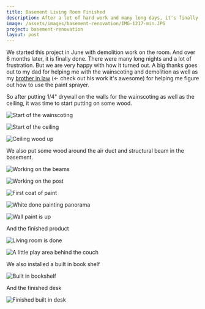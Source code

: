 ```yaml
---
title: Basement Living Room Finished
description: After a lot of hard work and many long days, it's finally done.
image: /assets/images/basement-renovation/IMG-1217-min.JPG
project: basement-renovation
layout: post
---
```


We started this project in June with demolition work on the room. And over 6 months later, it is finally done. There were many long nights and a lot of frustration. But we are very happy with how it turned out. A big thanks goes out to my dad for helping me with the wainscoting and demolition as well as my [brother in law](https://www.facebook.com/jrconstructionwy) (<- check out his work it's awesome) for helping me figure out how to use the paint sprayer.

So after putting 1/4" drywall on the walls for the wainscoting as well as the ceiling, it was time to start putting on some wood.

![Start of the wainscoting](/assets/images/basement-renovation/IMG-1153-min.JPG)

![Start of the ceiling](/assets/images/basement-renovation/IMG-1155-min.JPG)

![Ceiling wood up](/assets/images/basement-renovation/IMG-1159-min.JPG)

We also put some wood around the air duct and structural beam in the basement.

![Working on the beams](/assets/images/basement-renovation/IMG-1162-min.JPG)

![Working on the post](/assets/images/basement-renovation/IMG-1164.JPG)

![First coat of paint](/assets/images/basement-renovation/IMG-1209-min.JPG)

![White done painting panorama](/assets/images/basement-renovation/IMG-1211-min.JPG)

![Wall paint is up](/assets/images/basement-renovation/IMG-1212-min.JPG)

And the finished product

![Living room is done](/assets/images/basement-renovation/IMG-1217-min.JPG)

![A little play area behind the couch](/assets/images/basement-renovation/IMG-1218-min.JPG)

We also installed a built in book shelf

![Built in bookshelf](/assets/images/basement-renovation/IMG-1219-min.JPG)

And the finished desk

![Finished built in desk](/assets/images/basement-renovation/IMG-1220-min.JPG)
